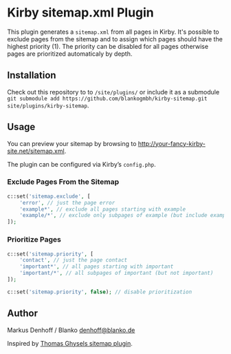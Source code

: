 # Kirby sitemap.xml Plugin

This plugin generates a ```sitemap.xml``` from all pages in Kirby. It's possible to exclude pages from the sitemap and to assign which pages should have the highest priority (1). The priority can be disabled for all pages otherwise pages are prioritized automaticaly by depth.

## Installation

Check out this repository to to ```/site/plugins/``` or include it as a submodule `git submodule add https://github.com/blankogmbh/kirby-sitemap.git site/plugins/kirby-sitemap`.

## Usage

You can preview your sitemap by browsing to http://your-fancy-kirby-site.net/sitemap.xml.

The plugin can be configured via Kirby’s ```config.php```.

### Exclude Pages From the Sitemap

```php
c::set('sitemap.exclude', [
    'error', // just the page error
    'example*', // exclude all pages starting with example
    'example/*', // exclude only subpages of example (but include example)
]);
```

### Prioritize Pages

```php
c::set('sitemap.priority', [
    'contact', // just the page contact
    'important*', // all pages starting with important
    'important/*', // all subpages of important (but not important)
]);

c::set('sitemap.priority', false); // disable prioritization 
```

## Author

Markus Denhoff / Blanko <denhoff@blanko.de>

Inspired by [Thomas Ghysels sitemap plugin](https://github.com/thgh/kirby-plugins/tree/master/sitemap).
